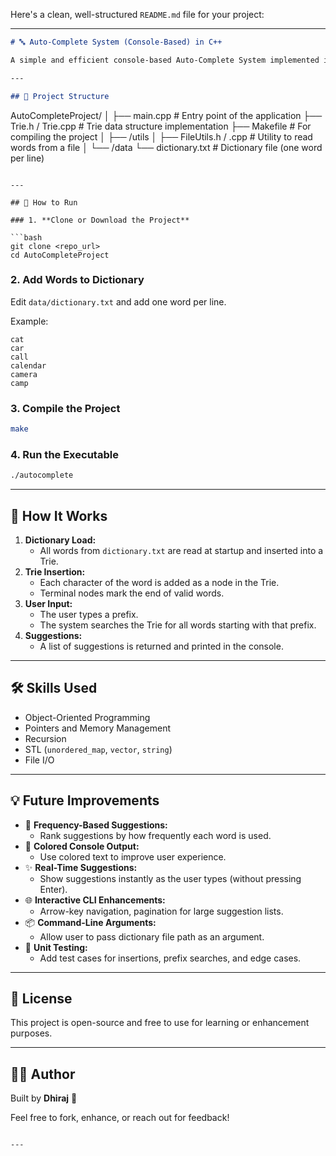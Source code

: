 Here's a clean, well-structured `README.md` file for your project:

---

```markdown
# 🔤 Auto-Complete System (Console-Based) in C++

A simple and efficient console-based Auto-Complete System implemented in C++ using the **Trie data structure**. It reads a list of words from a dictionary file and provides word suggestions based on user input prefix.

---

## 📁 Project Structure
```

AutoCompleteProject/
│
├── main.cpp # Entry point of the application
├── Trie.h / Trie.cpp # Trie data structure implementation
├── Makefile # For compiling the project
│
├── /utils
│ ├── FileUtils.h / .cpp # Utility to read words from a file
│
└── /data
└── dictionary.txt # Dictionary file (one word per line)

````

---

## 🚀 How to Run

### 1. **Clone or Download the Project**

```bash
git clone <repo_url>
cd AutoCompleteProject
````

### 2. **Add Words to Dictionary**

Edit `data/dictionary.txt` and add one word per line.

Example:

```
cat
car
call
calendar
camera
camp
```

### 3. **Compile the Project**

```bash
make
```

### 4. **Run the Executable**

```bash
./autocomplete
```

---

## 🧠 How It Works

1. **Dictionary Load:**
   - All words from `dictionary.txt` are read at startup and inserted into a Trie.
2. **Trie Insertion:**
   - Each character of the word is added as a node in the Trie.
   - Terminal nodes mark the end of valid words.
3. **User Input:**
   - The user types a prefix.
   - The system searches the Trie for all words starting with that prefix.
4. **Suggestions:**
   - A list of suggestions is returned and printed in the console.

---

## 🛠 Skills Used

- Object-Oriented Programming
- Pointers and Memory Management
- Recursion
- STL (`unordered_map`, `vector`, `string`)
- File I/O

---

## 💡 Future Improvements

- 🔢 **Frequency-Based Suggestions:**
  - Rank suggestions by how frequently each word is used.
- 🎨 **Colored Console Output:**
  - Use colored text to improve user experience.
- ✨ **Real-Time Suggestions:**
  - Show suggestions instantly as the user types (without pressing Enter).
- 🌐 **Interactive CLI Enhancements:**
  - Arrow-key navigation, pagination for large suggestion lists.
- 📦 **Command-Line Arguments:**
  - Allow user to pass dictionary file path as an argument.
- 🧪 **Unit Testing:**
  - Add test cases for insertions, prefix searches, and edge cases.

---

## 📃 License

This project is open-source and free to use for learning or enhancement purposes.

---

## 👨‍💻 Author

Built by **Dhiraj** 🚀

Feel free to fork, enhance, or reach out for feedback!

```

---
```
